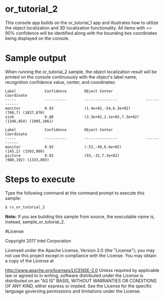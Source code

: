 # or_tutorial_2

This console app builds on the or_tutorial_1 app and illustrates how to utilize the object localization and 3D localization functionality. All items with >= 90% confidence will be identified along with the bounding box coordinates being displayed on the console.

# Sample output

When running the or_tutorial_2 sample, the object localization result will be printed on the console continuously with the object's label name, recognition confidence value, center, and coordinates:


```
Label             Confidence        Object Center               Coordinate
-----             ----------        ---------------             ------------
monitor           0.93              (1.4e+02,-54,6.3e+02)       (768,7) (1837,870)
sink              0.88              (3.3e+02,2.1e+02,7.3e+02)   (1346,854) (1905,1061)

Label             Confidence        Object Center               Coordinate
-----             ----------        ---------------             ------------
monitor           0.93              (-53,-49,6.6e+02)           (145,2) (1593,909)
picture           0.83              (93,-32,7.3e+02)            (988,192) (1333,803)
```

# Steps to execute

Type the following command at the command prompt to execute this sample:


```bash
$ rs_or_tutorial_2
```

**Note:** If you are building this sample from source, the executable name is, instead, sample_or_tutorial_2.

#License

Copyright 2017 Intel Corporation

Licensed under the Apache License, Version 2.0 (the "License"); you may not use this project except in compliance with the License. You may obtain a copy of the License at

http://www.apache.org/licenses/LICENSE-2.0 Unless required by applicable law or agreed to in writing, software distributed under the License is distributed on an "AS IS" BASIS, WITHOUT WARRANTIES OR CONDITIONS OF ANY KIND, either express or implied. See the License for the specific language governing permissions and limitations under the License.
